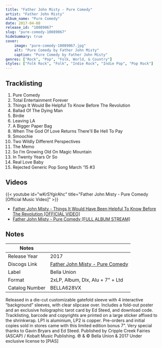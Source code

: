 ```yaml
---
title: "Father John Misty - Pure Comedy"
artist: "Father John Misty"
album_name: "Pure Comedy"
date: 2017-04-08
release_id: "10089067"
slug: "pure-comedy-10089067"
hideSummary: true
cover:
    image: "pure-comedy-10089067.jpg"
    alt: "Pure Comedy by Father John Misty"
    caption: "Pure Comedy by Father John Misty"
genres: ["Rock", "Pop", "Folk, World, & Country"]
styles: ["Folk Rock", "Folk", "Indie Rock", "Indie Pop", "Pop Rock"]
---
```


## Tracklisting
1. Pure Comedy
2. Total Entertainment Forever
3. Things It Would Be Helpful To Know Before The Revolution
4. Ballad Of The Dying Man
5. Birdie
6. Leaving LA
7. A Bigger Paper Bag
8. When The God Of Love Returns There'll Be Hell To Pay
9. Smoochie
10. Two Wildly Different Perspectives
11. The Memo
12. So I’m Growing Old On Magic Mountain
13. In Twenty Years Or So
14. Real Love Baby
15. Rejected Generic Pop Song March '15 #3

## Videos
{{< youtube id="wKrSYgirAhc" title="Father John Misty - Pure Comedy [Official Music Video]" >}}
- [Father John Misty - Things It Would Have Been Helpful To Know Before The Revolution [OFFICIAL VIDEO]](https://www.youtube.com/watch?v=cIsT3dJ60Uk)
- [Father John Misty - Pure Comedy [FULL ALBUM STREAM]](https://www.youtube.com/watch?v=DzLt-11Glzg)


## Notes

| Notes          |             |
| ---------------| ----------- |
| Release Year   | 2017 |
| Discogs Link   | [Father John Misty - Pure Comedy](https://www.discogs.com/release/10089067-Father-John-Misty-Pure-Comedy) |
| Label          | Bella Union |
| Format         | 2xLP, Album, Dlx, Alu + 7\" + Ltd |
| Catalog Number | BELLA628VX |

Released in a die-cut customizable gatefold sleeve with 4 interactive “background” sleeves, with clear slipcase over. Includes a fold-out poster and an exclusive holographic tarot card by Ed Steed, and download code. Tracklisting, barcode and copyrights are printed on a large sticker affixed to the shrinkwrap. LP1 is aluminium, LP2 is copper.  Pre-orders and initial copies sold in stores came with this limited edition bonus 7".  Very special thanks to Gavin Bryars and Ed Steed.  Published by Cripple Creek Fairies (ASCAP) / Kobalt Music Publishing.  ℗ & © Bella Union & 2017 Under exclusive license to [PIAS]

